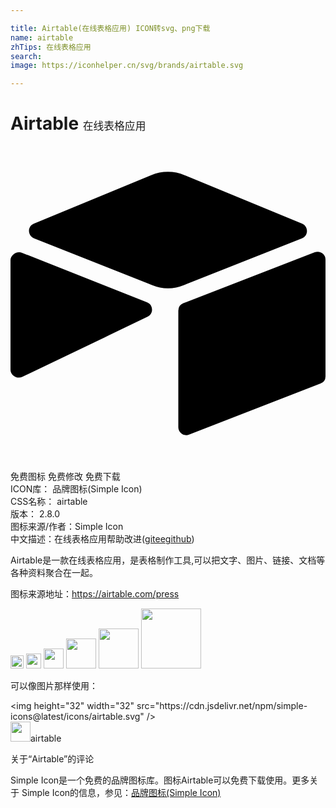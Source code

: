 ```yaml
---

title: Airtable(在线表格应用) ICON转svg、png下载
name: airtable
zhTips: 在线表格应用
search: 
image: https://iconhelper.cn/svg/brands/airtable.svg

---
```


# Airtable  <small style="font-size: 60%;font-weight: 100">在线表格应用</small>

<div id="svg" class="svg-wrap">
<svg role="img" xmlns="http://www.w3.org/2000/svg" viewBox="0 0 24 24"><title>Airtable icon</title><path d="M11.992 1.966c-.434 0-.87.086-1.28.257L1.779 5.917c-.503.208-.49.908.012 1.116l8.982 3.558a3.266 3.266 0 0 0 2.454 0l8.982-3.558c.503-.196.503-.908.012-1.116l-8.957-3.694a3.255 3.255 0 0 0-1.272-.257zM23.4 8.056a.589.589 0 0 0-.222.045l-10.012 3.877a.612.612 0 0 0-.38.564v8.896a.6.6 0 0 0 .821.552L23.62 18.1a.583.583 0 0 0 .38-.551V8.653a.6.6 0 0 0-.6-.596zM.676 8.095a.644.644 0 0 0-.48.19C.086 8.396 0 8.53 0 8.69v8.355c0 .442.515.737.908.54l6.27-3.006.307-.147 2.969-1.436c.466-.22.43-.908-.061-1.092L.883 8.138a.57.57 0 0 0-.207-.044z"/></svg>
</div>
<detail full-name='airtable'></detail>

<div class="detail-page">
<p>
<span><span class="badge-success badge">免费图标</span> <span class="badge-success badge">免费修改</span>  <span class="badge-success badge">免费下载</span> </span>
<br/>
<span>
ICON库：
<span class="badge-secondary badge">品牌图标(Simple Icon)</span> 
</span>
<br/>
<span>
CSS名称：
<span class="badge-secondary badge">airtable</span> 
</span>

<br/>
<span>
版本：
<span class="badge-secondary badge">2.8.0</span> 
</span>
<br/>
<span>图标来源/作者：<span class="badge-light badge">Simple Icon</span></span> 
<br/>
<span class="zh-detail">中文描述：<span class="badge-primary badge">在线表格应用</span><span class="help-link"><span>帮助改进</span>(<a href="https://gitee.com/liuwave/icon-helper/edit/master/json/brands/airtable.json" target="_blank" rel="noopener noreferrer">gitee</a><a href="https://github.com/liuwave/icon-helper/edit/master/json/brands/airtable.json" target="_blank" rel="noopener noreferrer">github</a></span>)</span><br/>
</p>
</div><div class="description description alert alert-light"><p>Airtable是一款在线表格应用，是表格制作工具,可以把文字、图片、链接、文档等各种资料聚合在一起。</p><p>图标来源地址：<a href="https://airtable.com/press" target="_blank" rel="noopener noreferrer">https://airtable.com/press</a></p></div>
<div class="alert alert-dark">
<img height="21" width="21" src="https://cdn.jsdelivr.net/npm/simple-icons@latest/icons/airtable.svg" />
<img height="24" width="24" src="https://cdn.jsdelivr.net/npm/simple-icons@latest/icons/airtable.svg" />
<img height="32" width="32" src="https://cdn.jsdelivr.net/npm/simple-icons@latest/icons/airtable.svg" />
<img height="48" width="48" src="https://cdn.jsdelivr.net/npm/simple-icons@latest/icons/airtable.svg" />
<img height="64" width="64" src="https://cdn.jsdelivr.net/npm/simple-icons@latest/icons/airtable.svg" />
<img height="96" width="96" src="https://cdn.jsdelivr.net/npm/simple-icons@latest/icons/airtable.svg" />

</div>
<div>
  <p>可以像图片那样使用：    
  </p>
  <div class="alert alert-primary" style="font-size: 14px">
    &lt;img height="32" width="32" src="https://cdn.jsdelivr.net/npm/simple-icons@latest/icons/airtable.svg" /&gt;
    <copy-btn content='<img height="32" width="32" src="https://cdn.jsdelivr.net/npm/simple-icons@latest/icons/airtable.svg" />'></copy-btn>
  </div>
  <div class="alert alert-secondary">
    <img height="32" width="32" src="https://cdn.jsdelivr.net/npm/simple-icons@latest/icons/airtable.svg" />airtable
    <copy-btn content="airtable" btn-title="复制图标名称"></copy-btn>
  </div>
</div>

<Vssue title="关于“Airtable”的评论" >关于“Airtable”的评论</Vssue>


<div><p>Simple Icon是一个免费的品牌图标库。图标Airtable可以免费下载使用。更多关于  Simple Icon的信息，参见：<a target="_blank" href="https://iconhelper.cn/brands.html">品牌图标(Simple Icon)</a>
</p></div>
